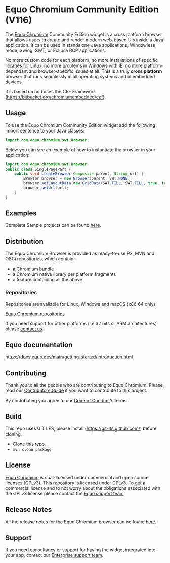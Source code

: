 # Equo Chromium Community Edition (**V116**)

The [Equo Chromium](https://www.equo.dev/chromium) Community Edition widget is a cross platform browser that allows users to create and render modern web-based UIs inside a Java application. It can be used in standalone Java applications, Windowless mode, Swing, SWT, or Eclipse RCP applications.

No more custom code for each platform, no more installations of specific libraries for Linux, no more problems in Windows with IE, no more platform-dependant and browser-specific issues at all. This is a truly **cross platform** browser that runs seamlessly in all operating systems and in embedded devices.

It is based on and uses the CEF Framework (https://bitbucket.org/chromiumembedded/cef).

## Usage

To use the Equo Chromium Community Edition widget add the following import sentence to your Java classes:


```java
import com.equo.chromium.swt.Browser;
```

Below you can see an example of how to instantiate the browser in your application:

```java
import com.equo.chromium.swt.Browser
public class SinglePagePart {
	public void createBrowser(Composite parent, String url) {
		Browser browser = new Browser(parent, SWT.NONE);
		browser.setLayoutData(new GridData(SWT.FILL, SWT.FILL, true, true));
		browser.setUrl(url);
	}
}
```

## Examples

Complete Sample projects can be found [here](https://github.com/equoplatform/chromium-samples).

## Distribution

The Equo Chromium Browser is provided as ready-to-use P2, MVN and OSGi repositories, which contain:

- a Chromium bundle
- a Chromium native library per platform fragments
- a feature containing all the above

### Repositories

Repositories are available for Linux, Windows and macOS (x86_64 only)

[Equo Chromium repositories](https://dl.equo.dev/chromium-swt-ce/oss/mvn/index.html)

If you need support for other platforms (i.e 32 bits or ARM architectures) please [contact us](https://www.equo.dev/request-a-demo).

## Equo documentation

https://docs.equo.dev/main/getting-started/introduction.html

## Contributing

Thank you to all the people who are contributing to Equo Chromium! Please, read our [Contributors Guide](docs/CONTRIBUTING.md) if you want to contribute to this project.

By contributing you agree to our [Code of Conduct](docs/CODE_OF_CONDUCT.md)'s terms.

## Build

This repo uses GIT LFS, please install (https://git-lfs.github.com/) before cloning.

- Clone this repo.
- `mvn clean package`


## License

[Equo Chromium](https://www.equo.dev/chromium) is dual-licensed under commercial and open source licenses (GPLv3). This repository is licensed under GPLv3. To get a commercial license and to not worry about the obligations associated with the GPLv3 license please contact the [Equo support team](https://www.equo.dev/request-a-demo).

## Release Notes

All the release notes for the Equo Chromium browser can be found [here](https://docs.equo.dev/chromium/116.x-ce/reference/release-notes.html).

## Support

If you need consultancy or support for having the widget integrated into your app, contact our [Enterprise support team](mailto:support@equo.dev).
